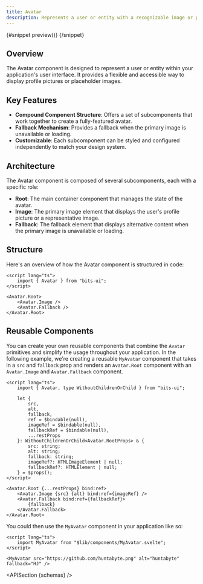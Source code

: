 ```yaml
---
title: Avatar
description: Represents a user or entity with a recognizable image or placeholder in UI elements.
---
```


<script>
	import { APISection, ComponentPreviewV2, AvatarDemo } from '$lib/components/index.js'
	export let schemas;
</script>

<ComponentPreviewV2 name="avatar-demo" comp="Avatar">

{#snippet preview()}
<AvatarDemo />
{/snippet}

</ComponentPreviewV2>

## Overview

The Avatar component is designed to represent a user or entity within your application's user interface. It provides a flexible and accessible way to display profile pictures or placeholder images.

## Key Features

-   **Compound Component Structure**: Offers a set of subcomponents that work together to create a fully-featured avatar.
-   **Fallback Mechanism**: Provides a fallback when the primary image is unavailable or loading.
-   **Customizable**: Each subcomponent can be styled and configured independently to match your design system.

## Architecture

The Avatar component is composed of several subcomponents, each with a specific role:

-   **Root**: The main container component that manages the state of the avatar.
-   **Image**: The primary image element that displays the user's profile picture or a representative image.
-   **Fallback**: The fallback element that displays alternative content when the primary image is unavailable or loading.

## Structure

Here's an overview of how the Avatar component is structured in code:

```svelte
<script lang="ts">
	import { Avatar } from "bits-ui";
</script>

<Avatar.Root>
	<Avatar.Image />
	<Avatar.Fallback />
</Avatar.Root>
```

## Reusable Components

You can create your own reusable components that combine the `Avatar` primitives and simplify the usage throughout your application. In the following example, we're creating a reusable `MyAvatar` component that takes in a `src` and `fallback` prop and renders an `Avatar.Root` component with an `Avatar.Image` and `Avatar.Fallback` component.

```svelte title="MyAvatar.svelte"
<script lang="ts">
	import { Avatar, type WithoutChildrenOrChild } from "bits-ui";

	let {
		src,
		alt,
		fallback,
		ref = $bindable(null),
		imageRef = $bindable(null),
		fallbackRef = $bindable(null),
		...restProps
	}: WithoutChildrenOrChild<Avatar.RootProps> & {
		src: string;
		alt: string;
		fallback: string;
		imageRef?: HTMLImageElement | null;
		fallbackRef?: HTMLElement | null;
	} = $props();
</script>

<Avatar.Root {...restProps} bind:ref>
	<Avatar.Image {src} {alt} bind:ref={imageRef} />
	<Avatar.Fallback bind:ref={fallbackRef}>
		{fallback}
	</Avatar.Fallback>
</Avatar.Root>
```

You could then use the `MyAvatar` component in your application like so:

```svelte title="+page.svelte"
<script lang="ts">
	import MyAvatar from "$lib/components/MyAvatar.svelte";
</script>

<MyAvatar src="https://github.com/huntabyte.png" alt="huntabyte" fallback="HJ" />
```

<APISection {schemas} />
